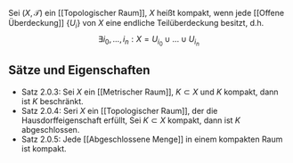 Sei $(X, \mathcal T)$ ein [[Topologischer Raum]], $X$ heißt kompakt, wenn jede [[Offene Überdeckung]] $\{U_i\}$ von $X$ eine endliche Teilüberdeckung besitzt, d.h. $$\exists i_0, ..., i_n : X = U_{i_0} \cup ... \cup U_{i_n}$$
## Sätze und Eigenschaften
- Satz 2.0.3: Sei $X$ ein [[Metrischer Raum]], $K \subset X$ und $K$ kompakt, dann ist $K$ beschränkt.
- Satz 2.0.4: Seri $X$ ein [[Topologischer Raum]], der die Hausdorffeigenschaft erfüllt, Sei $K \subset X$ kompakt, dann ist $K$ abgeschlossen.
- Satz 2.0.5: Jede [[Abgeschlossene Menge]] in einem kompakten Raum ist kompakt. 